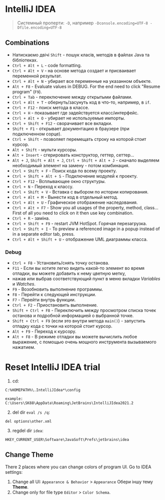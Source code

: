 # IntelliJ IDEA

> Системный проперти: `-D`, например `-Dconsole.encoding=UTF-8 -Dfile.encoding=UTF-8`



## Combinations

* Натискаємо двічі `Shift` - пошук класів, методів в файлах Java та бібліотеках.
* `Ctrl + Alt + L` - code formatting.
* `Ctrl + Alt + V` - на основе метода создает и присваивает переменной результат.
* `Ctrl + Alt + N` - убирает все переменные на указанном объекте.
* `Alt + F8` - Evaluate values in DEBUG. For the end need to click "Resume program" (`F9`).
* `Ctrl + Tab` - переключение между открытыми файлами.
* `Ctrl + Alt + T` - обернуть/засунуть код в что-то, например, в `if`.
* `Ctrl + F12` - поиск метода в классе.
* `Ctrl + H` - показывает где задействуется класс/интерфейс.
* `Ctrl + Alt + O` - убирает не используемые импорты.
* `Ctrl + Shift + F12` - сворачивает все вкладки.
* `Shift + F1` - открывает документацию в браузере (при подключенном сорце).
* `Ctrl + Shift` - позволяет перемещать строку на которой стоит курсор.
* `Alt + Shift` - мульти курсоры.
* `Alt + Insert` - сгерировать конструктор, геттер, сеттер...
* `Alt + J`, `Shift + Alt + J`, `Ctrl + Shift + Alt + J` - сначало выделяем необходимый элемент на замену - потом комбинация.
* `Ctrl + Shift + F` - Поиск кода по всему проекту.
* `Ctrl + Shift + Alt + S` - Подключение модулей к проекту.
* `Ctrl + F12` - Всплывающее окно структуры.
* `Ctrl + N` - Переход к классу.
* `Ctrl + Shift + V` - Вставка с выбором по истории копирования.
* `Ctrl + Alt + M` - Вынести код в отдельный метод.
* `Ctrl + Alt + U` - Графическое отображение наследования.
* `Ctrl + Alt + F7` - Show you all usages of the property, method, class... First of all you need to click on it then use key combination.
* `Ctrl + R` - заміна.
* `Ctrl + Shift + F9` - restart JVM HotSpot. Горячая перезагрузка.
* `Ctrl + Shift + I` - To preview a referenced image in a popup instead of in a separate editor tab, press.
* `Ctrl + Alt + Shift + U` - отображение UML диаграммы класса.


### Debug
* `Ctrl + F8` - Установить/снять точку останова.
* `F11` - Если вы хотите легко видеть какой-то элемент во время отладки, вы можете добавить к нему цветную метку, 
* нажав или выбрав соответствующий пункт в меню вкладки _Variables_ и _Watches_.
* `F9` - Возобновить выполнение программы.
* `F8` - Перейти к следующей инструкции.
* `F7` - Перейти внутрь функции.
* `Ctrl + F2` - Приостановить выполнение.
* `Shift + Ctrl + F8` - Переключить между просмотром списка точек останова и подробной информацией о выбранной точке.
* `Shift + Ctrl + F9` (если это внутри метода `main()`) - запустить отладку кода с точки на которой стоит курсор.
* `Alt + F9` - Переход к курсору.
* `Alt + F8` - В режиме отладки вы можете вычислить любое выражение, с помощью очень мощного инструмента вызываемого нажатием.


# Reset IntelliJ IDEA trial
1. cd:
```text
C:%HOMEPATH%\.IntelliJIdea*\config

example:
C:\Users\SK88\AppData\Roaming\JetBrains\IntelliJIdea2021.2
```

2. del dir `eval /s /q`:

```text
del options\other.xml
```

3. regdel dir `idea`:
```text
HKEY_CURRENT_USER\Software\JavaSoft\Prefs\jetbrains\idea
```

## Change Theme
There 2 places where you can change colors of program UI.
Go to IDEA settings:
1. Change all UI: `Appearance & Behavior` > `Appearance`
Обери іншу тему **Theme**.
2. Change only for file type `Editor` > `Color Schema`.